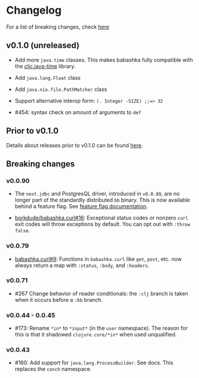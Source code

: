 # Changelog

For a list of breaking changes, check [here](#breaking-changes)

## v0.1.0 (unreleased)

- Add more `java.time` classes. This makes babashka fully compatible with the
  [cljc.java-time](https://github.com/henryw374/cljc.java-time) library.

- Add `java.lang.Float` class

- Add `java.nio.file.PathMatcher` class

- Support alternative interop form: `(. Integer -SIZE) ;;=> 32`

- #454: syntax check on amount of arguments to `def`

## Prior to v0.1.0

Details about releases prior to v0.1.0 can be found
[here](https://github.com/borkdude/babashka/releases).

## Breaking changes

### v0.0.90

- The `next.jdbc` and PostgresQL driver, introduced in `v0.0.89`, are no longer
  part of the standardly distributed `bb` binary. This is now available behind a
  feature flag. See [feature flag
  documentation](https://github.com/borkdude/babashka/blob/master/doc/build.md#feature-flags).

- [borkdude/babashka.curl#16](https://github.com/borkdude/babashka.curl/issues/16):
  Exceptional status codes or nonzero `curl` exit codes will throw exceptions by
  default. You can opt out with `:throw false`.

### v0.0.79
- [babashka.curl#9](https://github.com/borkdude/babashka.curl/issues/9):
  Functions in `babashka.curl` like `get`, `post`, etc. now always
  return a map with `:status`, `:body`, and `:headers`.

### v0.0.71
- #267 Change behavior of reader conditionals: the `:clj` branch is taken when
  it occurs before a `:bb` branch.

### v0.0.44 - 0.0.45
- #173: Rename `*in*` to `*input*` (in the `user` namespace). The reason for
  this is that it shadowed `clojure.core/*in*` when used unqualified.

### v0.0.43
- #160: Add support for `java.lang.ProcessBuilder`. See docs. This replaces the
  `conch` namespace.

